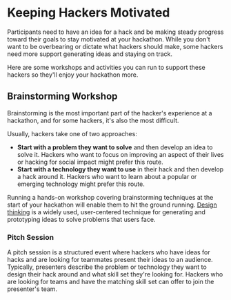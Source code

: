 # Keeping Hackers Motivated

Participants need to have an idea for a hack and be making steady progress
toward their goals to stay motivated at your hackathon. While you don't want to
be overbearing or dictate what hackers should make, some hackers need more
support generating ideas and staying on track.

Here are some workshops and activities you can run to support these hackers
so they'll enjoy your hackathon more.

## Brainstorming Workshop

Brainstorming is the most important part of the hacker's experience at a
hackathon, and for some hackers, it's also the most difficult.

Usually, hackers take one of two approaches:

- **Start with a problem they want to solve** and then develop an idea to solve it.
  Hackers who want to focus on improving an aspect of their lives or hacking for
  social impact might prefer this route.
- **Start with a technology they want to use** in their hack and then develop a
  hack around it. Hackers who want to learn about a popular or emerging
  technology might prefer this route.

Running a hands-on workshop covering brainstorming techniques at the start of
your hackathon will enable them to hit the ground running. [Design thinking] is
a widely used, user-centered technique for generating and prototyping ideas to
solve problems that users face.

[design thinking]: https://www.designbetter.co/design-thinking

### Pitch Session

A pitch session is a structured event where hackers who have ideas for hacks
and are looking for teammates present their ideas to an audience. Typically,
presenters describe the problem or technology they want to design their hack
around and what skill set they're looking for. Hackers who are looking for teams
and have the matching skill set can offer to join the presenter's team.
